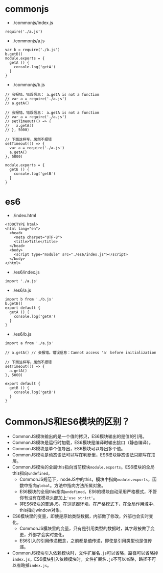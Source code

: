 # commonjs
* ./commonjs/index.js
```
require('./a.js')
```
* ./commonjs/a.js
```
var b = require('./b.js')
b.getB()
module.exports = {
  getA () {
    console.log('getA')
  }
}
```
* ./commonjs/b.js
```
// 会报错。错误信息： a.getA is not a function
// var a = require('./a.js')
// a.getA()

// 会报错。错误信息： a.getA is not a function
// var a = require('./a.js')
// setTimeout(() => {
//   a.getA()
// }, 5000)

// 下面这样写，居然不报错
setTimeout(() => {
  var a = require('./a.js')
  a.getA()
}, 5000)

module.exports = {
  getB () {
    console.log('getB')
  }
}
```

# es6
* ./index.html
```
<!DOCTYPE html>
<html lang="en">
  <head>
    <meta charset="UTF-8">
    <title>Title</title>
  </head>
  <body>
    <script type="module" src="./es6/index.js"></script>
  </body>
</html>
```
* ./es6/index.js
```
import './a.js'
```
* ./es6/a.js
```
import b from './b.js'
b.getB()
export default {
  getA () {
    console.log('getA')
  }
}
```
* ./es6/b.js
```
import a from './a.js'

// a.getA() // 会报错。错误信息：Cannot access 'a' before initialization

// 下面这样写，居然不报错
setTimeout(() => {
  a.getA()
}, 5000)

export default {
  getB () {
    console.log('getB')
  }
}
```

# CommonJS和ES6模块的区别？
* CommonJS模块输出的是一个值的拷贝，ES6模块输出的是值的引用。
* CommonJS模块是运行时加载，ES6模块是编译时输出接口（静态编译）。
* CommonJS模块是单个值导出，ES6模块可以导出多个值。
* CommonJS模块是动态语法可以写在判断里，ES6模块静态语法只能写在顶层。
* CommonJS模块的全局this指向当前模块`module.exports`。ES6模块的全局this指向`undefined`。
  - CommonJS规范下，nodeJS中的this，模块中指向`module.exports`，函数中指向`global`。方法中指向方法所属对象。
  - ES6模块的全局this指向`undefined`。ES6的模块自动采用严格模式，不管你有没有在模块头部加上`'use strict'`。
  - 非ES6模块的普通JS，在浏览器环境，在严格模式下，在全局作用域中，this指向window对象。
* ES6模块里的变量，即使是原始类型数据，内部做了修改，外部也会实时变化。
  - CommonJS模块里的变量，只有是引用类型的数据时，其字段被做了变更，外部才会实时变化。
  - ES6引入的引用传递概念，之前都是值传递，即使是引用类型也是值传递。
* CommonJS模块引入依赖模块时，文件扩展名`.js`可以省略，路径可以省略掉`index.js`。ES6模块引入依赖模块时，文件扩展名`.js`不可以省略，路径不可以省略掉`index.js`。
